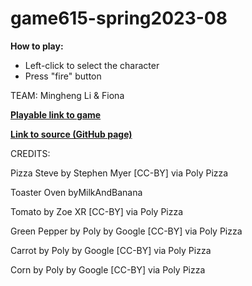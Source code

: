# game615-spring2023-08

**How to play:** 
- Left-click to select the character
- Press "fire" button

TEAM: Mingheng Li & Fiona
 
[**Playable link to game**](https://fiooonagao.github.io/game615-spring2023-08/exersice08/play/) 

[**Link to source (GitHub page)**](https://github.com/FiooonaGao/game615-spring2023-08) 
 
 
CREDITS:

Pizza Steve by Stephen Myer [CC-BY] via Poly Pizza

Toaster Oven byMilkAndBanana 
 
Tomato by Zoe XR [CC-BY] via Poly Pizza

Green Pepper by Poly by Google [CC-BY] via Poly Pizza

Carrot by Poly by Google [CC-BY] via Poly Pizza

Corn by Poly by Google [CC-BY] via Poly Pizza
